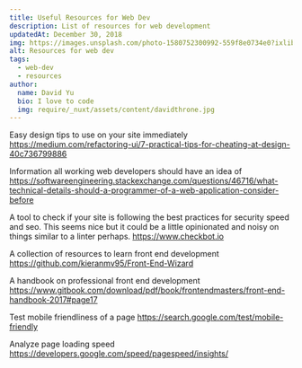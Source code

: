 ```yaml
---
title: Useful Resources for Web Dev
description: List of resources for web development
updatedAt: December 30, 2018
img: https://images.unsplash.com/photo-1580752300992-559f8e0734e0?ixlib=rb-1.2.1&ixid=eyJhcHBfaWQiOjEyMDd9&auto=format&fit=crop&w=634&q=80
alt: Resources for web dev
tags:
  - web-dev
  - resources
author:
  name: David Yu
  bio: I love to code
  img: require/_nuxt/assets/content/davidthrone.jpg
---
```


Easy design tips to use on your site immediately https://medium.com/refactoring-ui/7-practical-tips-for-cheating-at-design-40c736799886

Information all working web developers should have an idea of https://softwareengineering.stackexchange.com/questions/46716/what-technical-details-should-a-programmer-of-a-web-application-consider-before

A tool to check if your site is following the best practices for security speed and seo. This seems nice but it could be a little opinionated and noisy on things similar to a linter perhaps. https://www.checkbot.io

A collection of resources to learn front end development https://github.com/kieranmv95/Front-End-Wizard

A handbook on professional front end development https://www.gitbook.com/download/pdf/book/frontendmasters/front-end-handbook-2017#page17

Test mobile friendliness of a page
https://search.google.com/test/mobile-friendly

Analyze page loading speed
https://developers.google.com/speed/pagespeed/insights/
